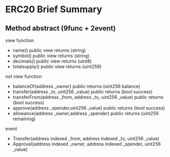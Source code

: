 # ERC20 Brief Summary
##  Method abstract (9func + 2event)
view function
+ name() public view returns (string)
+ symbol() public view returns (string)
+ decimals() public view returns (uint8)
+ totalsupply() public view returns (uint256)

not view function
+ balanceOf(address _owner) public returns (uint256 balance)
+ transfer(address _to, uint256 _value) public returns (bool success)
+ transferFrom(address _from, address _to, uint256 _value) public returns (bool success)
+ approve(address _spender,uint256 _value) public returns (bool success)
+ allowance(address _owner,address _spender) public returns (uint256 remaining) 

event
+ Transfer(address indexed _from, address indexed _to, uint256 _value)
+ Approval(address indexed _owner, address indexed _spender, uint256 _value)